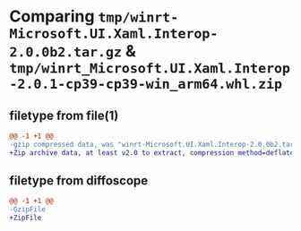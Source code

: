 # Comparing `tmp/winrt-Microsoft.UI.Xaml.Interop-2.0.0b2.tar.gz` & `tmp/winrt_Microsoft.UI.Xaml.Interop-2.0.1-cp39-cp39-win_arm64.whl.zip`

## filetype from file(1)

```diff
@@ -1 +1 @@
-gzip compressed data, was "winrt-Microsoft.UI.Xaml.Interop-2.0.0b2.tar", last modified: Sat Dec  2 18:28:55 2023, max compression
+Zip archive data, at least v2.0 to extract, compression method=deflate
```

## filetype from diffoscope

```diff
@@ -1 +1 @@
-GzipFile
+ZipFile
```

